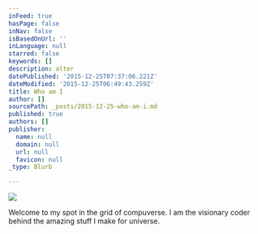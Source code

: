 ```yaml
---
inFeed: true
hasPage: false
inNav: false
isBasedOnUrl: ''
inLanguage: null
starred: false
keywords: []
description: alter
datePublished: '2015-12-25T07:37:06.221Z'
dateModified: '2015-12-25T06:49:43.259Z'
title: Who am I
author: []
sourcePath: _posts/2015-12-25-who-am-i.md
published: true
authors: []
publisher:
  name: null
  domain: null
  url: null
  favicon: null
_type: Blurb

---
```

![](https://s3-us-west-2.amazonaws.com/the-grid-img/p/47098a2df50dc10fd44473b117f85338c118ec0c.jpg)

Welcome to my spot in the grid of compuverse. I am the visionary coder behind the amazing stuff I make for universe.